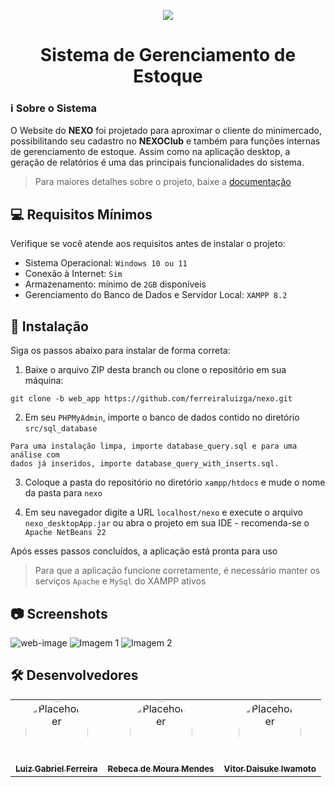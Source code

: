 <p align="center">
    <img src="https://skillicons.dev/icons?i=php,html,css,js,bootstrap,mysql"/>
</p>

<h1 align="center">Sistema de Gerenciamento de Estoque</h1>

### ℹ Sobre o Sistema
O Website do **NEXO** foi projetado para aproximar o cliente do minimercado, possibilitando seu cadastro no **NEXOClub** e também para funções internas de gerenciamento de estoque. Assim como na aplicação desktop, a geração de relatórios é uma das principais funcionalidades do sistema.

> Para maiores detalhes sobre o projeto, baixe a [documentação](https://github.com/user-attachments/files/17845880/doc_nexo.pdf)

## 💻 Requisitos Mínimos

Verifique se você atende aos requisitos antes de instalar o projeto:
- Sistema Operacional: `Windows 10 ou 11`
- Conexão à Internet: `Sim`
- Armazenamento: mínimo de `2GB` disponíveis
- Gerenciamento do Banco de Dados e Servidor Local: `XAMPP 8.2`

## 🚀 Instalação

Siga os passos abaixo para instalar de forma correta:

1. Baixe o arquivo ZIP desta branch ou clone o repositório em sua máquina:
```
git clone -b web_app https://github.com/ferreiraluizga/nexo.git
```

2. Em seu `PHPMyAdmin`, importe o banco de dados contido no diretório `src/sql_database`
```
Para uma instalação limpa, importe database_query.sql e para uma análise com
dados já inseridos, importe database_query_with_inserts.sql.
```

3. Coloque a pasta do repositório no diretório `xampp/htdocs` e mude o nome da pasta para `nexo`

4. Em seu navegador digite a URL `localhost/nexo` e execute o arquivo `nexo_desktopApp.jar` ou abra o projeto em sua IDE - recomenda-se o `Apache NetBeans 22`

Após esses passos concluídos, a aplicação está pronta para uso
> Para que a aplicação funcione corretamente, é necessário manter os serviços `Apache` e `MySql` do XAMPP ativos

## 📷 Screenshots

![web-image](https://github.com/user-attachments/assets/c836d8f4-2e0a-49bf-83ae-d1004cee1ebe)
![Imagem 1](https://github.com/user-attachments/assets/ce104c27-52df-4306-8104-d4cfe92f8925)
![Imagem 2](https://github.com/user-attachments/assets/3cf9d226-7250-4251-b28e-a456cb3d1ac5)

## 🛠️ Desenvolvedores

<table border="0" style="border-collapse: collapse;">
  <tr>
    <td align="center" style="border: none;">
      <a href="https://github.com/ferreiraluizga">
        <img src="https://github.com/user-attachments/assets/b8926ea3-be80-475d-9b2d-f4e882916675" width="100px" style="border-radius: 50%;" alt="Placeholder"/><br>
        <sub>
          <b>Luiz Gabriel Ferreira</b>
        </sub>
      </a>
    </td>
    <td align="center" style="border: none;">
      <a href="https://github.com/RebecadeMouraMendes">
        <img src="https://github.com/user-attachments/assets/38f7f200-6a5a-47e6-b365-9f3c4651db4d" width="100px" style="border-radius: 50%;" alt="Placeholder"/><br>
        <sub>
          <b>Rebeca de Moura Mendes</b>
        </sub>
      </a>
    </td>
    <td align="center" style="border: none;">
      <a href="https://github.com/Daisukeiw">
        <img src="https://github.com/user-attachments/assets/cceb179a-5a49-46d4-b4b3-f6e17c06099b" width="100px" style="border-radius: 50%;" alt="Placeholder"/><br>
        <sub>
          <b>Vitor Daisuke Iwamoto</b>
        </sub>
      </a>
    </td>
  </tr>
</table>
